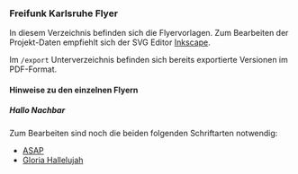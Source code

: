 ### Freifunk Karlsruhe Flyer

In diesem Verzeichnis befinden sich die Flyervorlagen. Zum Bearbeiten der Projekt-Daten empfiehlt sich der SVG Editor [Inkscape](http://inkscape.org).

Im `/export` Unterverzeichnis befinden sich bereits exportierte Versionen im PDF-Format.

#### Hinweise zu den einzelnen Flyern

##### Hallo Nachbar

Zum Bearbeiten sind noch die beiden folgenden Schriftarten notwendig:

* [ASAP](http://www.fontsquirrel.com/fonts/asap)
* [Gloria Hallelujah](http://www.1001freefonts.com/gloria_hallelujah.font)
